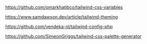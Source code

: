 https://github.com/omarkhatibco/tailwind-css-variables

https://www.samdawson.dev/article/tailwind-theming

https://github.com/vendeka-nl/tailwind-config-php

https://github.com/SimeonGriggs/tailwind-css-palette-generator